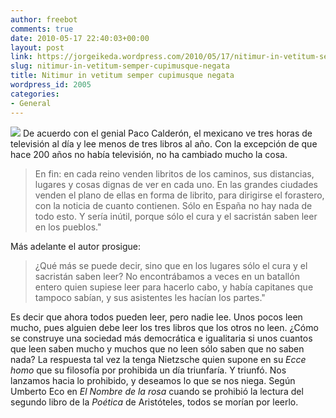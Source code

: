 ```yaml
---
author: freebot
comments: true
date: 2010-05-17 22:40:03+00:00
layout: post
link: https://jorgeikeda.wordpress.com/2010/05/17/nitimur-in-vetitum-semper-cupimusque-negata/
slug: nitimur-in-vetitum-semper-cupimusque-negata
title: Nitimur in vetitum semper cupimusque negata
wordpress_id: 2005
categories:
- General
---
```


[![](http://www.jorgeikeda.com/wordpress/wp-content/uploads/2010/05/2657.jpg)](http://pacocalderon.net/uploads/photos/2657.jpg)
De acuerdo con el  genial Paco Calderón, el mexicano ve tres horas de televisión al día y lee menos de tres libros al año.
Con la excepción de que hace 200 años no había televisión, no ha cambiado mucho la cosa.



<blockquote>En fin: en cada reino venden libritos de los caminos, sus distancias, lugares y cosas dignas de ver en cada uno. En las grandes ciudades venden el plano de ellas en forma de librito, para dirigirse el forastero, con la noticia de cuanto contienen. Sólo en España no hay nada de todo esto. Y sería inútil, porque sólo el cura y el sacristán saben leer en los pueblos."</blockquote>



Más adelante el autor prosigue:




<blockquote>¿Qué más se puede decir, sino que en los lugares sólo el cura y el sacristán saben leer? No encontrábamos a veces en un batallón entero quien supiese leer para hacerlo cabo, y había capitanes que tampoco sabían, y sus asistentes les hacían los partes." </blockquote>




Es decir que ahora todos pueden leer, pero nadie lee. Unos pocos leen mucho, pues alguien debe leer los tres libros que los otros no leen. ¿Cómo se construye una sociedad más democrática e igualitaria si unos cuantos que leen saben mucho y muchos que no leen sólo saben que no saben nada? La respuesta tal vez la tenga Nietzsche quien supone en su _Ecce homo_ que su filosofía por prohibida un día triunfaría. Y triunfó. Nos lanzamos hacia lo prohibido,  y deseamos lo que se nos niega. Según Umberto Eco en _El Nombre de la rosa_  cuando se prohibió la lectura del segundo libro de la _Poética_ de Aristóteles, todos se morían por leerlo. 
